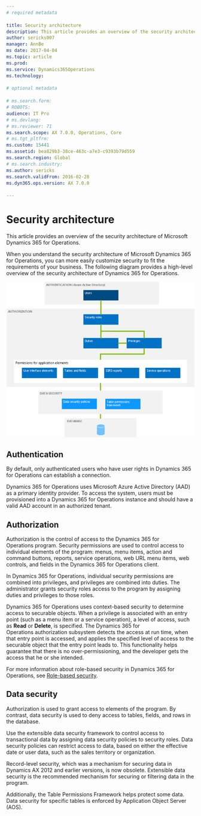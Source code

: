 ```yaml
---
# required metadata

title: Security architecture
description: This article provides an overview of the security architecture of Microsoft Dynamics 365 for Operations.
author: sericks007
manager: AnnBe
ms date: 2017-04-04
ms.topic: article
ms.prod: 
ms.service: Dynamics365Operations
ms.technology: 

# optional metadata

# ms.search.form: 
# ROBOTS: 
audience: IT Pro
# ms.devlang: 
# ms.reviewer: 71
ms.search.scope: AX 7.0.0, Operations, Core
# ms.tgt_pltfrm: 
ms.custom: 15441
ms.assetid: bea829b3-38ce-463c-a7e3-c9393b79d559
ms.search.region: Global
# ms.search.industry: 
ms.author: sericks
ms.search.validFrom: 2016-02-28
ms.dyn365.ops.version: AX 7.0.0

---
```


# Security architecture

This article provides an overview of the security architecture of Microsoft Dynamics 365 for Operations.

When you understand the security architecture of Microsoft Dynamics 365 for Operations, you can more easily customize security to fit the requirements of your business. The following diagram provides a high-level overview of the security architecture of Dynamics 365 for Operations. 

[![security-architecture](./media/security-architecture.png)](./media/security-architecture.png)

## Authentication
By default, only authenticated users who have user rights in Dynamics 365 for Operations can establish a connection. 

Dynamics 365 for Operations uses Microsoft Azure Active Directory (AAD) as a primary identity provider. To access the system, users must be provisioned into a Dynamics 365 for Operations instance and should have a valid AAD account in an authorized tenant.

## Authorization
Authorization is the control of access to the Dynamics 365 for Operations program. Security permissions are used to control access to individual elements of the program: menus, menu items, action and command buttons, reports, service operations, web URL menu items, web controls, and fields in the Dynamics 365 for Operations client. 

In Dynamics 365 for Operations, individual security permissions are combined into privileges, and privileges are combined into duties. The administrator grants security roles access to the program by assigning duties and privileges to those roles. 

Dynamics 365 for Operations uses context-based security to determine access to securable objects. When a privilege is associated with an entry point (such as a menu item or a service operation), a level of access, such as **Read** or **Delete**, is specified. The Dynamics 365 for Operations authorization subsystem detects the access at run time, when that entry point is accessed, and applies the specified level of access to the securable object that the entry point leads to. This functionality helps guarantee that there is no over-permissioning, and the developer gets the access that he or she intended. 

For more information about role-based security in Dynamics 365 for Operations, see [Role-based security](role-based-security.md).

## Data security
Authorization is used to grant access to elements of the program. By contrast, data security is used to deny access to tables, fields, and rows in the database. 

Use the extensible data security framework to control access to transactional data by assigning data security policies to security roles. Data security policies can restrict access to data, based on either the effective date or user data, such as the sales territory or organization. 

Record-level security, which was a mechanism for securing data in Dynamics AX 2012 and earlier versions, is now obsolete. Extensible data security is the recommended mechanism for securing or filtering data in the program. 

Additionally, the Table Permissions Framework helps protect some data. Data security for specific tables is enforced by Application Object Server (AOS).

